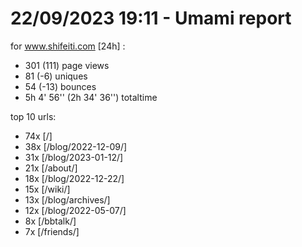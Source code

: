# 22/09/2023 19:11 - Umami report
for www.shifeiti.com [24h] :

 - 301 (111) page views
 - 81 (-6) uniques
 - 54 (-13) bounces
 - 5h 4' 56'' (2h 34' 36'') totaltime


top 10 urls:
 - 74x [/]
 - 38x [/blog/2022-12-09/]
 - 31x [/blog/2023-01-12/]
 - 21x [/about/]
 - 18x [/blog/2022-12-22/]
 - 15x [/wiki/]
 - 13x [/blog/archives/]
 - 12x [/blog/2022-05-07/]
 - 8x [/bbtalk/]
 - 7x [/friends/]


